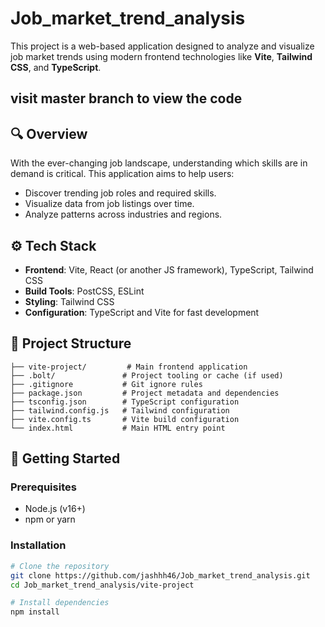 # Job_market_trend_analysis

This project is a web-based application designed to analyze and visualize job market trends using modern frontend technologies like **Vite**, **Tailwind CSS**, and **TypeScript**.
## visit master branch to view the code
## 🔍 Overview

With the ever-changing job landscape, understanding which skills are in demand is critical. This application aims to help users:

- Discover trending job roles and required skills.
- Visualize data from job listings over time.
- Analyze patterns across industries and regions.

## ⚙️ Tech Stack

- **Frontend**: Vite, React (or another JS framework), TypeScript, Tailwind CSS
- **Build Tools**: PostCSS, ESLint
- **Styling**: Tailwind CSS
- **Configuration**: TypeScript and Vite for fast development

## 📁 Project Structure
```
├── vite-project/         # Main frontend application
├── .bolt/               # Project tooling or cache (if used)
├── .gitignore           # Git ignore rules
├── package.json         # Project metadata and dependencies
├── tsconfig.json        # TypeScript configuration
├── tailwind.config.js   # Tailwind configuration
├── vite.config.ts       # Vite build configuration
└── index.html           # Main HTML entry point
```

## 🚀 Getting Started

### Prerequisites

- Node.js (v16+)
- npm or yarn

### Installation

```bash
# Clone the repository
git clone https://github.com/jashhh46/Job_market_trend_analysis.git
cd Job_market_trend_analysis/vite-project

# Install dependencies
npm install


